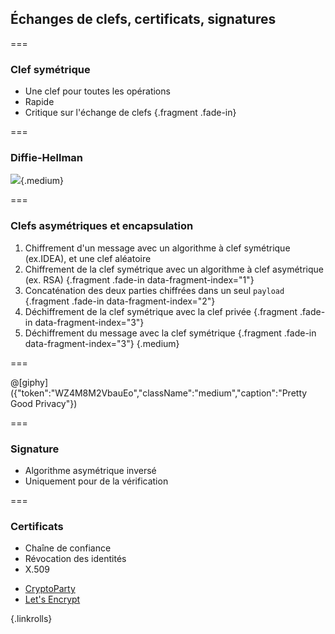 <!--{section^1: data-breadcrumb="Confiance"}-->

<!--{.interleaf data-background-image="/img/unsplash/468174.jpg"}-->
<!-- Photo by Chunlea on Unsplash -->

## Échanges de clefs, certificats, signatures 

===

### Clef symétrique

- Une clef pour toutes les opérations
- Rapide
- Critique sur l'échange de clefs {.fragment .fade-in}

===

### Diffie-Hellman

<!-- SVG ANIM: Diffie Hellman -->

![](../img/Diffie-Hellman_Key_Exchange.jpg){.medium}

===

### Clefs asymétriques et encapsulation

1. Chiffrement d'un message avec un algorithme à clef symétrique (ex.IDEA), et une clef aléatoire
2. Chiffrement de la clef symétrique avec un algorithme à clef asymétrique (ex. RSA) {.fragment .fade-in data-fragment-index="1"}
3. Concaténation des deux parties chiffrées dans un seul `payload` {.fragment .fade-in data-fragment-index="2"}
4. Déchiffrement de la clef symétrique avec la clef privée {.fragment .fade-in data-fragment-index="3"}
5. Déchiffrement du message avec la clef symétrique {.fragment  .fade-in data-fragment-index="3"}
{.medium}

===

@[giphy]({"token":"WZ4M8M2VbauEo","className":"medium","caption":"Pretty Good Privacy"})

===

### Signature

- Algorithme asymétrique inversé
- Uniquement pour de la vérification

===

### Certificats

- Chaîne de confiance
- Révocation des identités
- X.509

<!-- -->

- [CryptoParty][6.2]
- [Let's Encrypt][6.1]

{.linkrolls}


[6.1]: https://letsencrypt.org/
[6.2]: https://www.cryptoparty.in/
